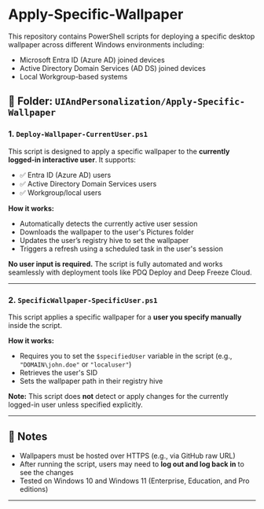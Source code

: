 # Apply-Specific-Wallpaper

This repository contains PowerShell scripts for deploying a specific desktop wallpaper across different Windows environments including:

- Microsoft Entra ID (Azure AD) joined devices
- Active Directory Domain Services (AD DS) joined devices
- Local Workgroup-based systems

## 📂 Folder: `UIAndPersonalization/Apply-Specific-Wallpaper`

### 1. `Deploy-Wallpaper-CurrentUser.ps1`

This script is designed to apply a specific wallpaper to the **currently logged-in interactive user**. It supports:

- ✅ Entra ID (Azure AD) users
- ✅ Active Directory Domain Services users
- ✅ Workgroup/local users

**How it works:**
- Automatically detects the currently active user session
- Downloads the wallpaper to the user's Pictures folder
- Updates the user’s registry hive to set the wallpaper
- Triggers a refresh using a scheduled task in the user's session

**No user input is required.** The script is fully automated and works seamlessly with deployment tools like PDQ Deploy and Deep Freeze Cloud.

---

### 2. `SpecificWallpaper-SpecificUser.ps1`

This script applies a specific wallpaper for a **user you specify manually** inside the script.

**How it works:**
- Requires you to set the `$specifiedUser` variable in the script (e.g., `"DOMAIN\john.doe"` or `"localuser"`)
- Retrieves the user's SID
- Sets the wallpaper path in their registry hive

**Note:** This script does **not** detect or apply changes for the currently logged-in user unless specified explicitly.

---

## 📝 Notes

- Wallpapers must be hosted over HTTPS (e.g., via GitHub raw URL)
- After running the script, users may need to **log out and log back in** to see the changes
- Tested on Windows 10 and Windows 11 (Enterprise, Education, and Pro editions)

---


